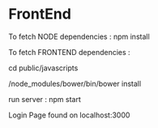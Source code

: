 # FrontEnd
To fetch NODE dependencies : npm install

To fetch FRONTEND dependencies : 

cd public/javascripts

/node_modules/bower/bin/bower install

run server : npm start

Login Page found on localhost:3000

